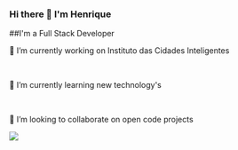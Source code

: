 ### Hi there 👋 I'm Henrique 

##I'm a Full Stack Developer 

<p>🔭 I’m currently working on Instituto das Cidades Inteligentes</p><br>
<p>🌱 I’m currently learning new technology's </p><br>
<p>👯 I’m looking to collaborate on open code projects</p>

<img src="{https://img.shields.io/badge/C%23-239120?style=for-the-badge&logo=c-sharp&logoColor=white }" />

